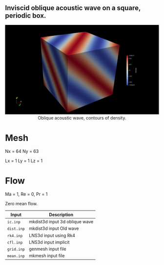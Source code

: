 ## Inviscid oblique acoustic wave on a square, periodic box.

<p align=center>
<img src=https://github.com/sscollis/lns3d/blob/master/test/3d/3d.png>
<br>Oblique acoustic wave, contours of density.</p>

# Mesh

Nx = 64
Ny = 63

Lx = 1
Ly = 1
Lz = 1

# Flow 

Ma = 1, Re = 0, Pr = 1

Zero mean flow.

Input      | Description
-----------|-------------------------------
`ic.inp`   | mkdist3d input 3d oblique wave
`dist.inp` | mkdist3d input Old wave
`rk4.inp`  | LNS3d input using Rk4
`cfl.inp`  | LNS3d input implicit
`grid.inp` | genmesh input file
`mean.inp` | mkmesh input file
